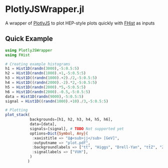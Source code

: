 # PlotlyJSWrapper.jl

A wrapper of [PlotlyJS](https://github.com/JuliaPlots/PlotlyJS.jl) to plot HEP-style plots quickly with [FHist](https://github.com/Moelf/FHist.jl) as inputs

## Quick Example
```julia
using PlotlyJSWrapper
using FHist

# Creating example histograms
h1 = Hist1D(randn(3000),-5:0.5:5)
h2 = Hist1D(randn(1000).+1,-5:0.5:5)
h3 = Hist1D((randn(1000).+2)./2,-5:0.5:5)
h4 = Hist1D((randn(2000).-2).*2,-5:0.5:5)
h5 = Hist1D(randn(2000).*5,-5:0.5:5)
h6 = Hist1D(randn(2000).-0.5,-5:0.5:5)
data = Hist1D(randn(9000),-5:0.5:5)
signal = Hist1D((randn(1000).+10)./3,-5:0.5:5)

# Plotting
plot_stack(
           backgrounds=[h1, h2, h3, h4, h5, h6],
           data=[data],
           signals=[signal], # TODO Not supported yet
           options=Dict{Symbol, Any}(
            :xaxistitle => "Δϕ<sub>jj</sub> [GeV]",
            :outputname => "plot.pdf",
            :backgroundlabels => ["tt̄", "Higgs", "Drell-Yan", "tt̄Z", "ZZ", "VBS WW"],
            :signallabels => ["VVH"],
           )
          )
```     
